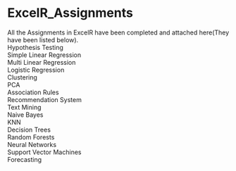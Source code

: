 # ExcelR_Assignments
All the Assignments in ExcelR have been completed and attached here(They have been listed below).
<br>
Hypothesis Testing
<br>
Simple Linear Regression
<br>
Multi Linear Regression
<br>
Logistic Regression
<br>
Clustering
<br>
PCA
<br>
Association Rules
<br>
Recommendation System
<br>
Text Mining
<br>
Naive Bayes
<br>
KNN
<br>
Decision Trees
<br>
Random Forests
<br>
Neural Networks
<br>
Support Vector Machines
<br>
Forecasting
